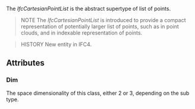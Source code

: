 The _IfcCartesianPointList_ is the abstract supertype of list of points.

<!-- end of short definition -->


> NOTE The _IfcCartesianPointList_ is introduced to provide a compact representation of potentially larger list of points, such as in point clouds, and in indexable representation of points.

> HISTORY New entity in IFC4.

## Attributes

### Dim
The space dimensionality of this class, either 2 or 3, depending on the sub type.
